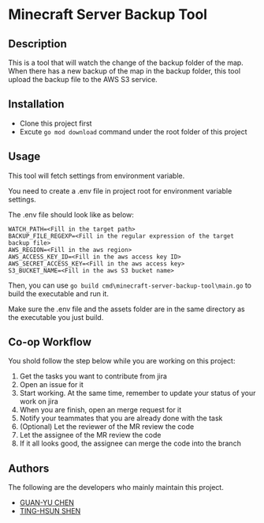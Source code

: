 # Minecraft Server Backup Tool



## Description
This is a tool that will watch the change of the backup folder of the map. When there has a new backup of the map in the backup folder, this tool upload the backup file to the AWS S3 service.

## Installation
- Clone this project first
- Excute `go mod download` command under the root folder of this project

## Usage
This tool will fetch settings from environment variable.

You need to create a .env file in project root for environment variable settings.

The .env file should look like as below:
```
WATCH_PATH=<Fill in the target path>
BACKUP_FILE_REGEXP=<Fill in the regular expression of the target backup file>
AWS_REGION=<Fill in the aws region>
AWS_ACCESS_KEY_ID=<Fill in the aws access key ID>
AWS_SECRET_ACCESS_KEY=<Fill in the aws access key>
S3_BUCKET_NAME=<Fill in the aws S3 bucket name>
```

Then, you can use `go build cmd\minecraft-server-backup-tool\main.go` to build the executable and run it.

Make sure the .env file and the assets folder are in the same directory as the executable you just build.

## Co-op Workflow
You shold follow the step below while you are working on this project:
1. Get the tasks you want to contribute from jira
2. Open an issue for it
3. Start working. At the same time, remember to update your status of your work on jira
4. When you are finish, open an merge request for it
5. Notify your teammates that you are already done with the task
6. (Optional) Let the reviewer of the MR review the code
7. Let the assignee of the MR review the code
8. If it all looks good, the assignee can merge the code into the branch

## Authors
The following are the developers who mainly maintain this project.
- [GUAN-YU CHEN](https://gitlab.guanyu.dev/ares30841167)
- [TING-HSUN SHEN](https://gitlab.guanyu.dev/ls3165)
